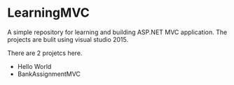 # LearningMVC
A simple repository for learning and building ASP.NET MVC application.
The projects are bulit using visual studio 2015.

There are 2 projetcs here.
* Hello World
* BankAssignmentMVC
